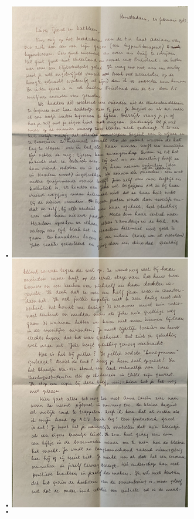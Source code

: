 - ![2025-02-11-13-01-43.jpeg](../assets/2025-02-11-13-01-43.jpeg)
- ![2025-02-11-13-02-43.jpeg](../assets/2025-02-11-13-02-43.jpeg)
-